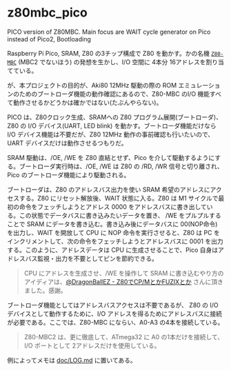 # z80mbc_pico

PICO version of Z80MBC.  Main focus are WAIT cycle generator on Pico instead of Pico2, Bootloading

Raspberry Pi Pico, SRAM, Z80 の3チップ構成で Z80 を動かす。かの名機 [`Z80-MBC`](https://github.com/SuperFabius/Z80-MBC) (MBC2 でないほう) の発想を生かし、I/O 空間に 4本分 16アドレスを割り当てている。

が、本プロジェクトの目的が、Aki80 12MHz 駆動の際の ROM エミュレーションのためのブートローダ機能の動作確認にあるので、Z80-MBC のI/O 機能すべて動作させるかどうかは確かではない(たぶんやらない)。

PICO は、Z80クロック生成、SRAMへの Z80 プログラム展開(ブートローダ)、Z80 の I/O デバイス(UART, LED blink) を動かす。ブートローダ機能だけなら I/O デバイス機能は不要だが、Z80 12MHz 動作の事前確認も行いたいので、UART デバイスだけは動作させるつもりだ。

SRAM 駆動は、/OE, /WE を Z80 直結とせず、Pico を介して駆動するようにする。ブートローダ実行時は、/OE, /WE は Z80 の /RD, /WR 信号と切り離され、Pico のブートローダ機能により駆動される。

ブートローダは、Z80 のアドレスバス出力を使い SRAM 希望のアドレスにアクセスする。Z80 にリセット解放後、WAIT 状態に入る。Z80 は M1 サイクルで最初の命令をフェッチしようとアドレス 0000 をアドレスバスに書き出している。この状態でデータバスに書き込みたいデータを置き、 /WE をプルプルすることで SRAM にデータを書き込む。書き込み後にデータバスに 00(NOP命令) を出力し、WAIT を開放して CPU に NOP 命令を実行させると、Z80 は PC をインクリメントして、次の命令をフェッチしようとアドレスバスに 0001 を出力する。このように、アドレスデータは CPU に生成させることで、Pico 自身はアドレスバス監視・出力を不要としてピンを節約できる。

> CPU にアドレスを生成させ、/WE を操作して SRAM に書き込むやり方のアイディアは、[@DragonBallEZ - Z80でCP/MとかFUZIXとか](https://x.com/DragonBallEZ) さんに頂きました。感謝。

ブートローダ機能としてはアドレスバスアクセスは不要であるが、
Z80 の I/O デバイスとして動作するために、I/O アドレスを得るためにアドレスバスに接続が必要である。ここでは、Z80-MBC にならい、A0-A3 の4本を接続している。

> Z80-MBC2 は、更に徹底して、ATmega32 に A0 の1本だけを接続して、I/O ポートとして 2アドレスだけを使用している。

例によってメモは [doc/LOG.md](doc/LOG.md) に置いてある。

